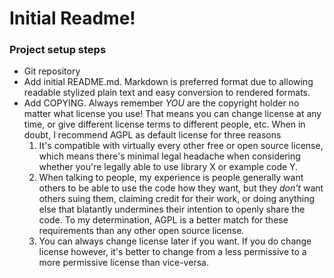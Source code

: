 # Initial Readme!

### Project setup steps
- Git repository
- Add initial README.md. Markdown is preferred format due to allowing readable stylized plain text and easy conversion to rendered formats.
- Add COPYING. Always remember *YOU* are the copyright holder no matter what license you use! That means you can change license at any time, or give different license terms to different people, etc. When in doubt, I recommend AGPL as default license for three reasons
  1) It's compatible with virtually every other free or open source license, which means there's minimal legal headache when considering whether you're legally able to use library X or example code Y.
  2) When talking to people, my experience is people generally want others to be able to use the code how they want, but they *don't* want others suing them, claiming credit for their work, or doing anything else that blatantly undermines their intention to openly share the code. To my determination, AGPL is a better match for these requirements than any other open source license.
  3) You can always change license later if you want. If you do change license however, it's better to change from a less permissive to a more permissive license than vice-versa.


